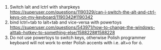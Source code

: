 1. Switch lalt and lctrl with sharpkeys https://superuser.com/questions/1190329/can-i-switch-the-alt-and-ctrl-keys-on-my-keyboard/1190342#1190342
2. bind lctrl+tab to lalt+tab and vice-versa with powertoys https://superuser.com/questions/543971/how-to-change-the-windows-alttab-hotkey-to-something-else/1588228#1588228
3. Do not use powertoys to switch keys, otherwise Polish programmer keyboard will not work to enter Polish accents with i.e. alt+o for ó.
